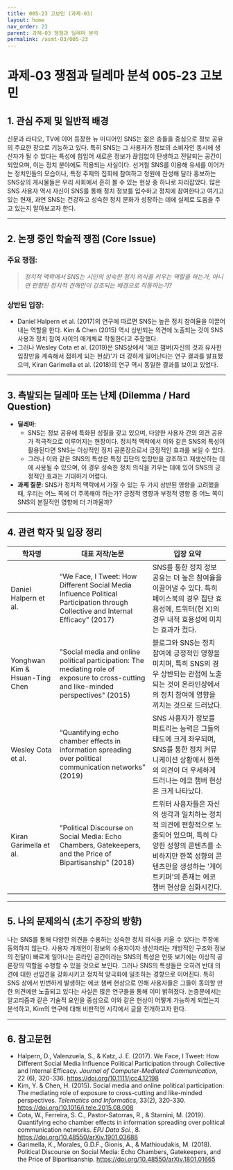 ```yaml
---
title: 005-23 고보민 (과제-03)
layout: home
nav_order: 23
parent: 과제-03 쟁점과 딜레마 분석
permalink: /asmt-03/005-23
---
```


# 과제-03 쟁점과 딜레마 분석 005-23 고보민 

## 1. 관심 주제 및 일반적 배경

신문과 라디오, TV에 이어 등장한 뉴 미디어인 SNS는 젊은 층들을 중심으로 정보 공유의 주요한 장으로 기능하고 있다. 특히 SNS는 그 사용자가 정보의 소비자인 동시에 생산자가 될 수 있다는 특성에 힘입어 새로운 정보가 끊임없이 탄생하고 전달되는 공간이 되었으며, 이는 정치 분야에도 적용되는 사실이다. 선거철 SNS를 이용해 유세를 이어가는 정치인들의 모습이나, 특정 주제의 집회에 참여하고 청원에 찬성해 달라 홍보하는 SNS상의 게시물들은 우리 사회에서 흔히 볼 수 있는 현상 중 하나로 자리잡았다. 많은 SNS 사용자 역시 자신이 SNS를 통해 정치 정보를 입수하고 정치에 참여한다고 여기고 있는 현재, 과연 SNS는 건강하고 성숙한 정치 문화가 성장하는 데에 실제로 도움을 주고 있는지 알아보고자 한다.

---

## 2. 논쟁 중인 학술적 쟁점 (Core Issue)

### 주요 쟁점:  

> *정치적 맥락에서 SNS는 시민의 성숙한 정치 의식을 키우는 역할을 하는가, 아니면 편향된 정치적 견해만이 강조되는 배경으로 작동하는가?*

### 상반된 입장:

- Daniel Halpern et al. (2017)의 연구에 따르면 SNS는 높은 정치 참여율을 이끌어내는 역할을 한다. Kim & Chen (2015) 역시 상반되는 의견에 노출되는 것이 SNS 사용과 정치 참여 사이의 매개체로 작동한다고 주장했다.
- 그러나 Wesley Cota et al. (2019)은 SNS상에서 '에코 챔버(자신의 것과 유사한 입장만을 계속해서 접하게 되는 현상)'가 더 강하게 일어난다는 연구 결과를 발표했으며, Kiran Garimella et al. (2018)의 연구 역시 동일한 결과를 보이고 있었다.


---

## 3. 촉발되는 딜레마 또는 난제 (Dilemma / Hard Question)

- **딜레마**: 
  - SNS는 정보 공유에 특화된 성질을 갖고 있으며, 다양한 사용자 간의 의견 공유가 적극적으로 이루어지는 현장이다. 정치적 맥락에서 이와 같은 SNS의 특성이 활용된다면 SNS는 이상적인 정치 공론장으로서 긍정적인 효과를 보일 수 있다.
  - 그러나 이와 같은 SNS의 특성은 특정 집단의 입장만을 강조하고 재생산하는 데에 사용될 수 있으며, 이 경우 성숙한 정치 의식을 키우는 데에 있어 SNS의 긍정적인 효과는 기대하기 어렵다.
- **과제 질문**: SNS가 정치적 맥락에서 가질 수 있는 두 가지 상반된 영향을 고려했을 때, 우리는 어느 쪽에 더 주목해야 하는가? 긍정적 영향과 부정적 영향 중 어느 쪽이 SNS의 본질적인 영향에 더 가까울까?

---

## 4. 관련 학자 및 입장 정리

| 학자명             | 대표 저작/논문                                   | 입장 요약 |
|--------------------|---------------------------------------------------|-----------|
| Daniel Halpern et al.   | “We Face, I Tweet: How Different Social Media Influence Political Participation through Collective and Internal Efficacy” (2017)                          | SNS를 통한 정치 정보 공유는 더 높은 참여율을 이끌어낼 수 있다. 특히 페이스북의 경우 집단 효용성에, 트위터(현 X)의 경우 내적 효용성에 미치는 효과가 컸다. |
| Yonghwan Kim & Hsuan-Ting Chen    | "Social media and online political participation: The mediating role of exposure to cross-cutting and like-minded perspectives" (2015)                                | 블로그와 SNS는 정치 참여에 긍정적인 영향을 미치며, 특히 SNS의 경우 상반되는 관점에 노출되는 것이 온라인상에서의 정치 참여에 영향을 끼치는 것으로 드러났다. |
| Wesley Cota et al.     | “Quantifying echo chamber effects in information spreading over political communication networks” (2019) | SNS 사용자가 정보를 퍼트리는 능력은 그들의 태도에 크게 좌우되며, SNS를 통한 정치 커뮤니케이션 상황에서 한쪽의 의견이 더 우세하게 드러나는 에코 챔버 현상은 크게 나타났다. |
| Kiran Garimella et al.       | "Political Discourse on Social Media: Echo Chambers, Gatekeepers, and the Price of Bipartisanship" (2018)                   | 트위터 사용자들은 자신의 생각과 일치하는 정치적 의견에 편향적으로 노출되어 있으며, 특히 다양한 성향의 콘텐츠를 소비하지만 한쪽 성향의 콘텐츠만을 생성하는 '게이트키퍼'의 존재는 에코 챔버 현상을 심화시킨다. |

---

## 5. 나의 문제의식 (초기 주장의 방향)

나는 SNS를 통해 다양한 의견을 수용하는 성숙한 정치 의식을 키울 수 있다는 주장에 동의하지 않는다. 사용자 개개인이 정보의 수용자이자 생산자라는 개방적인 구조와 정보의 전달이 빠르게 일어나는 온라인 공간이라는 SNS의 특성은 언뜻 보기에는 이상적 공론장의 역할을 수행할 수 있을 것으로 보인다. 그러나 SNS의 특성들은 오히려 반대 의견에 대한 선입견을 강화시키고 정치적 양극화에 일조하는 경향으로 이어진다. 특히 SNS 상에서 빈번하게 발생하는 에코 챔버 현상으로 인해 사용자들은 그들이 동의할 만한 의견에만 노출되고 있다는 사실은 많은 연구들을 통해 이미 밝혀졌다. 논증문에서는 알고리즘과 같은 기술적 요인을 중심으로 이와 같은 현상이 어떻게 가능하게 되었는지 분석하고, Kim의 연구에 대해 비판적인 시각에서 글을 전개하고자 한다.

---

## 6. 참고문헌

- Halpern, D., Valenzuela, S., & Katz, J. E. (2017). We Face, I Tweet: How Different Social Media Influence Political Participation through Collective and Internal Efficacy. *Journal of Computer-Mediated Communication*, 22 (6), 320-336. https://doi.org/10.1111/jcc4.12198
- Kim, Y. & Chen, H. (2015). Social media and online political participation: The mediating role of exposure to cross-cutting and like-minded perspectives. *Telematics and Informatics*, 33(2), 320-330. https://doi.org/10.1016/j.tele.2015.08.008
- Cota, W., Ferreira, S. C., Pastor-Satorras, R., & Starnini, M. (2019). Quantifying echo chamber effects in information spreading over political communication networks. *EPJ Data Sci.*, 8. 
https://doi.org/10.48550/arXiv.1901.03688
- Garimella, K., Morales, G.D.F., Gionis, A., & Mathioudakis, M. (2018). Political Discourse on Social Media: Echo Chambers, Gatekeepers, and the Price of Bipartisanship. 
https://doi.org/10.48550/arXiv.1801.01665

